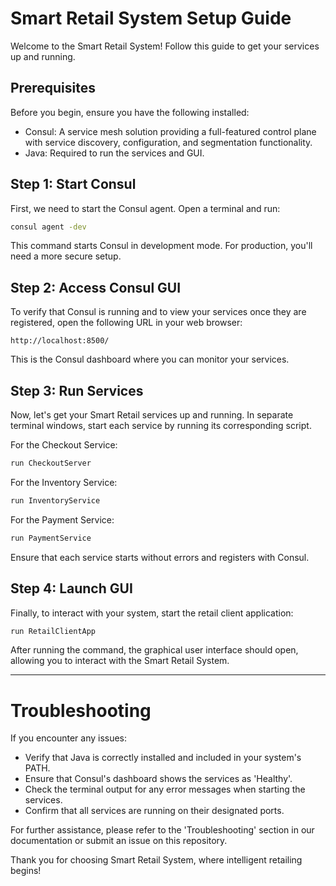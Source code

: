 

# Smart Retail System Setup Guide

Welcome to the Smart Retail System! Follow this guide to get your services up and running.

## Prerequisites

Before you begin, ensure you have the following installed:
- Consul: A service mesh solution providing a full-featured control plane with service discovery, configuration, and segmentation functionality.
- Java: Required to run the services and GUI.

## Step 1: Start Consul

First, we need to start the Consul agent. Open a terminal and run:

```sh
consul agent -dev
```

This command starts Consul in development mode. For production, you'll need a more secure setup.

## Step 2: Access Consul GUI

To verify that Consul is running and to view your services once they are registered, open the following URL in your web browser:

```
http://localhost:8500/
```

This is the Consul dashboard where you can monitor your services.

## Step 3: Run Services

Now, let's get your Smart Retail services up and running. In separate terminal windows, start each service by running its corresponding script.

For the Checkout Service:
```bash
run CheckoutServer
```

For the Inventory Service:
```bash
run InventoryService
```

For the Payment Service:
```bash
run PaymentService
```

Ensure that each service starts without errors and registers with Consul.

## Step 4: Launch GUI

Finally, to interact with your system, start the retail client application:

```bash
run RetailClientApp
```

After running the command, the graphical user interface should open, allowing you to interact with the Smart Retail System.

---

# Troubleshooting

If you encounter any issues:
- Verify that Java is correctly installed and included in your system's PATH.
- Ensure that Consul's dashboard shows the services as 'Healthy'.
- Check the terminal output for any error messages when starting the services.
- Confirm that all services are running on their designated ports.

For further assistance, please refer to the 'Troubleshooting' section in our documentation or submit an issue on this repository.

Thank you for choosing Smart Retail System, where intelligent retailing begins!